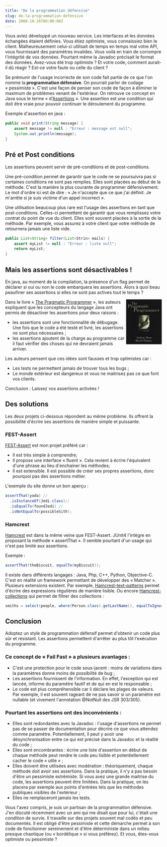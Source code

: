 ```yaml
---
title: "De la programmation défensive"
slug: de-la-programmation-defensive
date: 2008-10-26T00:00:00Z
---
```


Vous aviez développé un nouveau service. Les interfaces et les données échangées étaient définies. Vous étiez optimiste, vous connaissiez bien le client. Malheureusement celui-ci utilisait de temps en temps mal votre API, vous fournissant des paramètres invalides. Vous voilà en train de corrompre l'intégrité de vos données. Pourtant même la Javadoc précisait le format des données. Avez-vous été trop optimiste ? Et votre code, comment aurait-il dû réagir ? Est-ce votre faute ou celle du client ?

Se prémunir de l'usage incorrecte de son code fait partie de ce que l'on nomme la **programmation défensive**. On pourrait parler de codage « pessimiste ». C'est une façon de penser son code de façon à éliminer le maximum de problèmes venant de l'extérieur. On retrouve ce concept en Java sous le terme « d'[Assertions](http://java.sun.com/j2se/1.4.2/docs/guide/lang/assert.html) ». Une assertion est une condition qui doit être vraie pour pouvoir continuer le déroulement du programme.

Exemple d'assertion en java :

``` java
public void print(String message) {
    assert message != null : "Erreur : message est null";
    System.out.println(message);
}
```

## Pré et Post conditions

Les assertions peuvent servir de pré-conditions et de post-conditions.

Une pré-condition permet de garantir que le code ne se poursuivra pas si certaines conditions ne sont pas remplies. Elles sont placées au début de la méthode. C'est la manière la plus courante de programmer défensivement. Le mot d'ordre ici est de dire : « Je n'accepte que ce que j'ai définit. Je m'arrête si je suis victime d'un appel incorrect ».

Une utilisation beaucoup plus rare est l'usage des assertions en tant que post-conditions. Celles-ci permettent de garantir que vous remplissez votre contrat du point de vue du client. Elles sont souvent placées à la sortie de la méthode. Par exemple, vous assurez à votre client que votre méthode de retournera jamais une liste vide.

``` java
public List<String> filter(List<Strin> mails) {
    assert myList != null : "Erreur : liste null";
    return myList;
}
```

## Mais les assertions sont désactivables !

En java, au moment de la compilation, la présence d'un flag permet de déclarer si oui ou non le code embarquera les assertions. Alors à quoi beau peaufiner ses assertions si elles ne sont pas actives tout le temps ?

<img src="/assets/images/posts/2008/10/thepragmaticprogrammerfromjourneymantomaster.jpg" style="float:right"/>

Dans le livre « [The Pragmatic Programmer](http://www.amazon.fr/Pragmatic-Programmer-Journeyman-Master/dp/020161622X/) », les auteurs expliquent que les concepteurs du langage Java ont permis de désactiver les assertions pour deux raisons :

* les assertions sont une fonctionnalité de débugage. Une fois que le code a été testé et livré, les assertions ne sont plus nécessaires ;
* les assertions ajoutent de la charge au programme car il faut vérifier des choses qui ne devraient jamais arriver.

Les auteurs pensent que ces idées sont fausses et trop optimistes car :

* Les tests ne permettent jamais de trouver tous les bugs ;
* Le monde extérieur est dangereux et vous ne maitrisez pas ce que font vos clients.

Conclusion : Laissez vos assertions activées !

## Des solutions

Les deux projets ci-dessous répondent au même problème. Ils offrent la possibilité d'écrire ses assertions de manière simple et puissante.

### FEST-Assert

[FEST-Assert](http://fest.easytesting.org/assert/) est mon projet préféré car :

* Il est très simple à comprendre;
* Il propose une interface « fluent ». Cela revient à écrire l'équivalent d'une phrase au lieu d'enchainer les méthodes;
* Il est extensible. Il est possible de créer ses propres assertions, donc pourquoi pas des assertions métier.

L'exemple du site donne un bon aperçu :

``` java 
assertThat(yoda) //
  .isInstanceOf(Jedi.class)//
  .isEqualTo(foundJedi) //
  .isNotEqualTo(possibleSith);
```

### Hamcrest

[Hamcrest](http://code.google.com/p/hamcrest/) est dans la même veine que FEST-Assert. JUnit4 l'intègre en proposant la méthode « assertThat ». Il semble pourtant d'un usage qui n'est pas limité aux assertions.

Exemple :

``` java
assertThat(theBiscuit, equalTo(myBiscuit));
```

Il existe dans différents langages : Java, Php, C++, Python, Objective-C. C'est en réalité un framework permettant de développer des « Matcher ». Plusieurs extensions existent. Par exemple, [Hamcrest-text-patterns](http://code.google.com/p/hamcrest-text-patterns/) permet d'écrire des expressions régulières de manière lisible. Ou encore [Hamcrest-collections](http://code.google.com/p/hamcrest-collections/) qui permet de filtrer des collections :

``` java
smiths = select(people, where(Person.class).getLastName(), equalToIgnoringCase("smith"));
```

## Conclusion
Adoptez un style de programmation défensif permet d'obtenir un code plus sûr et résistant. Les assertions permettent d'arrêter au plus tôt l'exécution du programme. 

### Ce concept de « Fail Fast » a plusieurs avantages :

* C'est une protection pour le code sous-jacent : moins de variations dans la paramètres donne moins de possibilité de bug ;
* Les assertions fournissent de l'information. En effet, l'exception qui est lancée, informe du paramètre fautif et de qui en est le responsable ;
* Le code est plus compréhensible car il déclare les plages de valeurs. Par exemple, il est souvent rageant de ne pas savoir si un paramètre est nullable (et vivement l'annotation @NotNull des JSR 303/305).

### Pourtant les assertions ont des inconvénients :

* Elles sont redondantes avec la Javadoc : l'usage d'assertions ne permet pas de se passer de documentation pour décrire ce que vous attendez comme paramètre. Potentiellement, il peut y avoir une désynchronisation entre ce qui est précisé dans la Javadoc et la réalité du code ;
* Elles sont encombrantes : écrire une liste d'assertion en début de chaque méthode peut rendre le code peu lisible et potentiellement cacher le code « utile » ;
* Elles doivent être utilisées avec modération : théoriquement, chaque méthode doit avoir ses assertions. Dans la pratique, il n'y a pas besoin d'être un pessimiste extrémiste. Si vous avez une grande maitrise du code, les assertions peuvent être limitées. Dans la pratique, on les placera par exemple aux points d'entrées tels que les méthodes publiques visibles de l'extérieur ;
* Elles ne remplaceront jamais les tests.

Vous l'avez compris, je suis un partisan de la programmation défensive. J'en discuté récemment avec un ami qui me disait que pour lui, c'était une condition de survie. Il travaille sur des projets souvent mal codés et peu documentés. Il est obligé d'être pessimiste et cette démarche permet à son code de fonctionner sereinement et d'être déterministe dans un milieu presque chaotique (ou « bordélique » si vous préférez). Et vous, êtes-vous optimiste ou pessimiste ?

